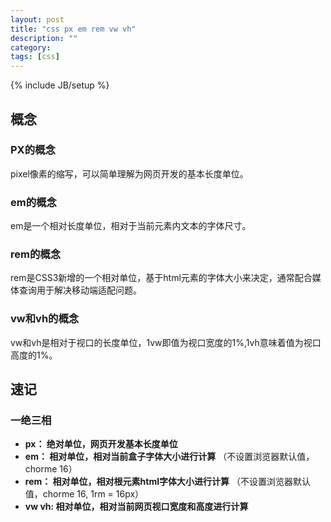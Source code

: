 ```yaml
---
layout: post
title: "css px em rem vw vh"
description: ""
category: 
tags: [css]
---
```

{% include JB/setup %}

## 概念

### PX的概念

pixel像素的缩写，可以简单理解为网页开发的基本长度单位。

### em的概念

em是一个相对长度单位，相对于当前元素内文本的字体尺寸。

### rem的概念

rem是CSS3新增的一个相对单位，基于html元素的字体大小来决定，通常配合媒体查询用于解决移动端适配问题。

### vw和vh的概念
vw和vh是相对于视口的长度单位，1vw即值为视口宽度的1%,1vh意味着值为视口高度的1%。


## 速记

### 一绝三相

* **px： 绝对单位，网页开发基本长度单位**
* **em： 相对单位，相对当前盒子字体大小进行计算**  （不设置浏览器默认值，chorme 16）
* **rem： 相对单位，相对根元素html字体大小进行计算**  （不设置浏览器默认值，chorme 16, 1rm = 16px） 
* **vw vh: 相对单位，相对当前网页视口宽度和高度进行计算**

